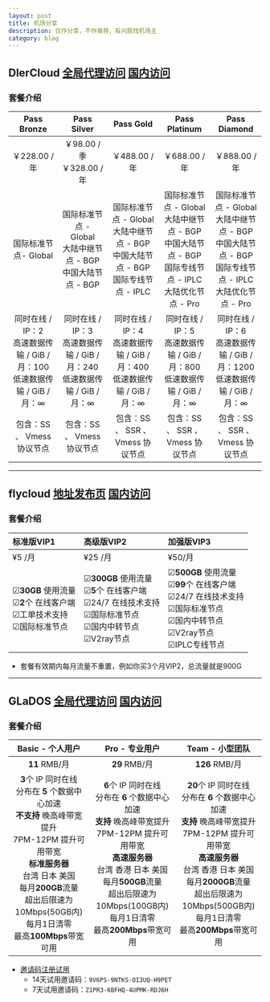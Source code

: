 ```yaml
---
layout: post
title: 机场分享
description: 仅作分享，不作推荐，有问题找机场主
category: blog
---
```


## DlerCloud     [全局代理访问](https://dleris.best/auth/register?affid=56105)     [国内访问](https://dleris.best/auth/register?affid=56105)

### 套餐介绍

|                         Pass Bronze                          |                         Pass Silver                          |                          Pass Gold                           |                        Pass Platinum                         |                         Pass Diamond                         |
| :----------------------------------------------------------: | :----------------------------------------------------------: | :----------------------------------------------------------: | :----------------------------------------------------------: | :----------------------------------------------------------: |
|                        ￥228.00 / 年                         |               ￥98.00 / 季 <br/> ￥328.00 / 年               |                        ￥488.00 / 年                         |                        ￥688.00 / 年                         |                        ￥888.00 / 年                         |
|                     国际标准节点- Global                     | 国际标准节点 - Global <br/>大陆中继节点 - BGP <br/> 中国大陆节点 - BGP | 国际标准节点 - Global <br/>大陆中继节点 - BGP <br/> 中国大陆节点 - BGP <br/> 国际专线节点 - IPLC | 国际标准节点 - Global <br/> 大陆中继节点 - BGP <br/> 中国大陆节点 - BGP <br/> 国际专线节点 - IPLC <br/> 大陆优化节点 - Pro | 国际标准节点 - Global <br/> 大陆中继节点 - BGP <br/> 中国大陆节点 - BGP <br/> 国际专线节点 - IPLC <br/> 大陆优化节点 - Pro |
| 同时在线 / IP：2 <br/>高速数据传输 / GiB / 月：100 <br/>低速数据传输 / GiB / 月：∞ | 同时在线 / IP：3<br/> 高速数据传输 / GiB / 月：240<br/> 低速数据传输 / GiB / 月：∞ | 同时在线 / IP：4<br/> 高速数据传输 / GiB / 月：400<br/> 低速数据传输 / GiB / 月：∞ | 同时在线 / IP：5<br/> 高速数据传输 / GiB / 月：800<br/> 低速数据传输 / GiB / 月：∞ | 同时在线 / IP：6<br/> 高速数据传输 / GiB / 月：1200<br/> 低速数据传输 / GiB / 月：∞ |
|                  包含：SS 、 Vmess 协议节点                  |                  包含：SS 、 Vmess 协议节点                  |              包含：SS 、 SSR 、 Vmess 协议节点               |              包含：SS 、 SSR 、 Vmess 协议节点               |              包含：SS 、 SSR 、 Vmess 协议节点               |

***

## flycloud    [地址发布页](https://flycloud.gg)    [国内访问](https://www.flycloud.fun/auth/register?code=ConB)

### 套餐介绍

| 标准版VIP1                                                   | 高级版VIP2                                                   | 加强版VIP3                                                   |
| :----------------------------------------------------------- | :----------------------------------------------------------- | :----------------------------------------------------------- |
| ¥5 /月                                                       | ¥25 /月                                                      | ¥50/月                                                       |
| &#9745;**30GB** 使用流量<br/>&#9745;**2**个 在线客户端<br/>&#9745;工单技术支持<br/>&#9745;国际标准节点 | &#9745;**300GB** 使用流量<br/>&#9745;**5**个 在线客户端<br/>&#9745;24/7 在线技术支持<br/>&#9745;国际标准节点<br/>&#9745;国内中转节点<br/>&#9745;V2ray节点 | &#9745;**500GB** 使用流量<br/>&#9745;**99**个 在线客户端<br/>&#9745;24/7 在线技术支持<br/>&#9745;国际标准节点<br/>&#9745;国内中转节点<br/>&#9745;V2ray节点<br/>&#9745;IPLC专线节点 |

* 套餐有效期内每月流量不重置，例如你买3个月VIP2，总流量就是900G

***

## GLaDOS   [全局代理访问](https://glados.network/)     [国内访问](https://github.com/glados-network)

### 套餐介绍

|                       Basic - 个人用户                       |                        Pro - 专业用户                        |                       Team - 小型团队                        |
| :----------------------------------------------------------: | :----------------------------------------------------------: | :----------------------------------------------------------: |
|                        **11** RMB/月                         |                        **29** RMB/月                         |                        **126** RMB/月                        |
| **3**个 IP 同时在线<br/>分布在 **5** 个数据中心加速<br/>**不支持** 晚高峰带宽提升<br/>7PM-12PM 提升可用带宽<br/>**标准服务器**<br/>台湾 日本 美国<br/>每月**200GB**流量<br/>超出后限速为10Mbps(50GB内)<br/>每月1日清零<br/>最高**100Mbps**带宽可用 | **6**个 IP 同时在线<br/>分布在 **6** 个数据中心加速<br/>**支持** 晚高峰带宽提升<br/>7PM-12PM 提升可用带宽<br/>**高速服务器**<br/>台湾 香港 日本 美国<br/>每月**500GB**流量<br/>超出后限速为10Mbps(100GB内)<br/>每月1日清零<br/>最高**200Mbps**带宽可用 | **20**个 IP 同时在线<br/>分布在 **6** 个数据中心加速<br/>**支持** 晚高峰带宽提升<br/>7PM-12PM 提升可用带宽<br/>**高速服务器**<br/>台湾 香港 日本 美国<br/>每月**2000GB**流量<br/>超出后限速为10Mbps(500GB内)<br/>每月1日清零<br/>最高**200Mbps**带宽可用 |

* [邀请码注册试用](https://github.com/glados-network/GLaDOS) 
  * 14天试用邀请码：`9V6PS-9NTKS-OI3UQ-H9PET`
  * 7天试用邀请码：`Z1PR3-6BFHQ-4UPMK-RDJ6H`

